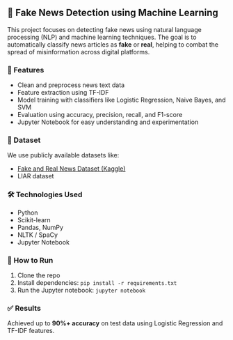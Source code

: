 

## 📰 Fake News Detection using Machine Learning

This project focuses on detecting fake news using natural language processing (NLP) and machine learning techniques. The goal is to automatically classify news articles as **fake** or **real**, helping to combat the spread of misinformation across digital platforms.

### 🚀 Features

* Clean and preprocess news text data
* Feature extraction using TF-IDF
* Model training with classifiers like Logistic Regression, Naive Bayes, and SVM
* Evaluation using accuracy, precision, recall, and F1-score
* Jupyter Notebook for easy understanding and experimentation

### 📂 Dataset

We use publicly available datasets like:

* [Fake and Real News Dataset (Kaggle)](https://www.kaggle.com/datasets/clmentbisaillon/fake-and-real-news-dataset)
* LIAR dataset

### 🛠️ Technologies Used

* Python
* Scikit-learn
* Pandas, NumPy
* NLTK / SpaCy
* Jupyter Notebook

### 📌 How to Run

1. Clone the repo
2. Install dependencies: `pip install -r requirements.txt`
3. Run the Jupyter notebook: `jupyter notebook`

### ✅ Results

Achieved up to **90%+ accuracy** on test data using Logistic Regression and TF-IDF features.


